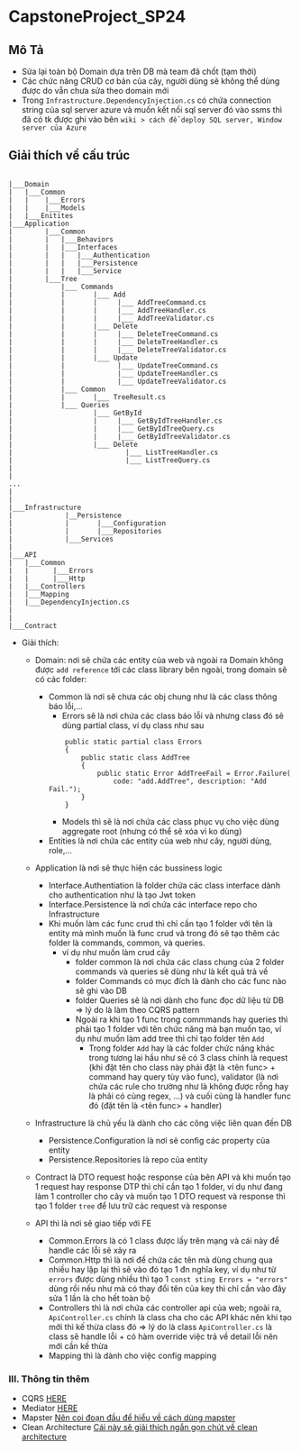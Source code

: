 # CapstoneProject_SP24

## Mô Tả
- Sửa lại toàn bộ Domain dựa trên DB mà team đã chốt (tạm thời)
- Các chức năng CRUD cơ bản của cây, người dùng sẽ không thể dùng được do vẫn chưa sửa theo domain mới
- Trong `Infrastructure.DependencyInjection.cs` có chứa connection string của sql server azure và muốn kết nối sql server đó vào ssms thì đã có tk được ghi vào bên `wiki > cách để deploy SQL server, Window server của Azure`

## Giải thích về cấu trúc
```

|___Domain
|   |___Common
|   |    |___Errors
|   |    |___Models
|   |___Enitites
|___Application
|        |___Common
|        |   |___Behaviors
|        |   |___Interfaces
|        |   |   |___Authentication
|        |   |   |___Persistence
|        |   |   |___Service
|        |___Tree
|            |___ Commands
|            |       |___ Add
|            |       |     |___ AddTreeCommand.cs
|            |       |     |___ AddTreeHandler.cs
|            |       |     |___ AddTreeValidator.cs
|            |       |___ Delete
|            |       |     |___ DeleteTreeCommand.cs
|            |       |     |___ DeleteTreeHandler.cs
|            |       |     |___ DeleteTreeValidator.cs
|            |       |___ Update
|            |             |___ UpdateTreeCommand.cs
|            |             |___ UpdateTreeHandler.cs
|            |             |___ UpdateTreeValidator.cs
|            |___ Common
|            |       |___ TreeResult.cs
|            |___ Queries
|                    |___ GetById
|                    |     |___ GetByIdTreeHandler.cs
|                    |     |___ GetByIdTreeQuery.cs
|                    |     |___ GetByIdTreeValidator.cs
|                    |___ Delete
|                            |___ ListTreeHandler.cs
|                            |___ ListTreeQuery.cs
|
|
...
|
|
|___Infrastructure
|             |__Persistence
|             |       |___Configuration
|             |       |___Repositories
|             |___Services
|
|___API
|   |___Common
|   |      |___Errors
|   |      |___Http
|   |___Controllers
|   |___Mapping
|   |___DependencyInjection.cs
|
|
|___Contract
```
- Giải thích:
    + Domain: nơi sẽ chứa các entity của web và ngoài ra Domain không được `add reference` tới các class library bên ngoài, trong domain sẽ có các folder:
        + Common là nơi sẽ chưa các obj chung như là các class thông báo lỗi,...
            + Errors sẽ là nơi chứa các class báo lỗi và nhưng class đó sẽ dùng partial class, ví dụ class như sau
            ```
                public static partial class Errors
                {
                    public static class AddTree
                    {
                        public static Error AddTreeFail = Error.Failure(
                            code: "add.AddTree", description: "Add Fail.");
                    }
                }
            ```
            + Models thì sẽ là nơi chứa các class phục vụ cho việc dùng aggregate root (nhưng có thể sẽ xóa vì ko dùng)
        + Entities là nơi chứa các entity của web như cây, người dùng, role,...

    + Application là nơi sẽ thực hiện các bussiness logic
        + Interface.Authentiation là folder chứa các class interface dành cho authentication như là tạo Jwt token
        + Interface.Persistence là nơi chứa các interface repo cho Infrastructure
        + Khi muốn làm các func crud thì chỉ cần tạo 1 folder với tên là entity mà mình muốn là func crud và trong đó sẽ tạo thêm các folder là commands, common, và queries.
            + ví dụ như muốn làm crud cây
                + folder common là nơi chứa các class chung của 2 folder commands và queries sẽ dùng như là kết quả trả về
                + folder Commands có mục đích là dành cho các func nào sẽ ghi vào DB
                + folder Queries sẽ là nơi dành cho func đọc dữ liệu từ DB
                => lý do là làm theo CQRS pattern
                + Ngoài ra khi tạo 1 func trong commmands hay queries thì phải tạo 1 folder với tên chức năng mà bạn muốn tạo, ví dụ như muốn làm add tree thì chỉ tạo folder tên `Add`
                    + Trong folder `Add` hay là các folder chức năng khác trong tương lai hầu như sẽ có 3 class chính là request (khi đặt tên cho class này phải đặt là <tên func> + command hay query tùy vào func), validator (là nơi chứa các rule cho trường như là không được rỗng hay là phải có cùng regex, ...) và cuối cùng là handler func đó (đặt tên là <tên func> + handler)

    + Infrastructure là chủ yếu là dành cho các công việc liên quan đến DB
        + Persistence.Configuration là nơi sẽ config các property của entity
        + Persistence.Repositories là repo của entity

    + Contract là DTO request hoặc response của bên API và khi muốn tạo 1 request hay response DTP thì chỉ cần tạo 1 folder, ví dụ như đang làm 1 controller cho cây và muốn tạo 1 DTO request và response thì tạo 1 folder `tree` để lưu trữ các request và response

    + API thì là nơi sẽ giao tiếp với FE
        + Common.Errors là có 1 class được lấy trên mạng và cái này để handle các lỗi sẽ xảy ra
        + Common.Http thì là nơi để chứa các tên mà dùng chung qua nhiều hay lặp lại thì sẽ vào đó tạo 1 đn nghĩa key, ví dụ như từ `errors` được dùng nhiều thì tạo 1 `const sting Errors = "errors"` dùng rồi nếu như mà có thay đổi tên của key thì chỉ cần vào đây sửa 1 lần là cho hết toàn bộ
        + Controllers thì là nơi chứa các controller api của web; ngoài ra, `ApiController.cs` chính là class cha cho các API khác nên khi tạo mới thì kế thừa class đó
        => lý do là class `ApiController.cs` là class sẽ handle lỗi + có hàm override việc trả về detail lỗi nên mới cần kế thừa
        + Mapping thì là dành cho việc config mapping

### III. Thông tin thêm
- CQRS [HERE](https://topdev.vn/blog/cqrs-pattern-la-gi-vi-du-de-hieu-ve-cqrs-pattern/#:~:text=CQRS%20l%C3%A0%20pattern%20chia%20vi%E1%BB%87c,%C4%91%E1%BB%99t%20tr%C3%AAn%20c%C3%B9ng%20m%E1%BB%99t%20domain.)
- Mediator [HERE](https://refactoring.guru/design-patterns/mediator)
- Mapster [Nên coi đoạn đầu để hiểu về cách dùng mapster](https://www.youtube.com/watch?v=vBs6naPD6RE)
- Clean Architecture [Cái này sẽ giải thích ngắn gọn chút về clean architecture](https://learn.microsoft.com/en-us/dotnet/architecture/modern-web-apps-azure/common-web-application-architectures#clean-architecture)

